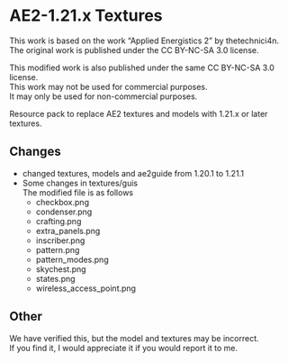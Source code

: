 # AE2-1.21.x Textures

This work is based on the work “Applied Energistics 2” by thetechnici4n.<br>
The original work is published under the CC BY-NC-SA 3.0 license.

This modified work is also published under the same CC BY-NC-SA 3.0 license.<br>
This work may not be used for commercial purposes.<br>
It may only be used for non-commercial purposes.

Resource pack to replace AE2 textures and models with 1.21.x or later textures.

## Changes
- changed textures, models and ae2guide from 1.20.1 to 1.21.1
- Some changes in textures/guis<br>
  The modified file is as follows
  - checkbox.png
  - condenser.png
  - crafting.png
  - extra_panels.png
  - inscriber.png
  - pattern.png
  - pattern_modes.png
  - skychest.png
  - states.png
  - wireless_access_point.png

## Other
We have verified this, but the model and textures may be incorrect.<br>
If you find it, I would appreciate it if you would report it to me.